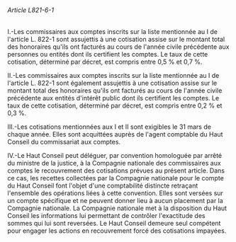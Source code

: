 ###### Article L821-6-1

I.-Les commissaires aux comptes inscrits sur la liste mentionnée au I de l'article L. 822-1 sont assujettis à une cotisation assise sur le montant total des honoraires qu'ils ont facturés au cours de l'année civile précédente aux personnes ou entités dont ils certifient les comptes. Le taux de cette cotisation, déterminé par décret, est compris entre 0,5 % et 0,7 %.

II.-Les commissaires aux comptes inscrits sur la liste mentionnée au I de l'article L. 822-1 sont également assujettis à une cotisation assise sur le montant total des honoraires qu'ils ont facturés au cours de l'année civile précédente aux entités d'intérêt public dont ils certifient les comptes. Le taux de cette cotisation, déterminé par décret, est compris entre 0,2 % et 0,3 %.

III.-Les cotisations mentionnées aux I et II sont exigibles le 31 mars de chaque année. Elles sont acquittées auprès de l'agent comptable du Haut Conseil du commissariat aux comptes.

IV.-Le Haut Conseil peut déléguer, par convention homologuée par arrêté du ministre de la justice, à la Compagnie nationale des commissaires aux comptes le recouvrement des cotisations prévues au présent article. Dans ce cas, les recettes collectées par la Compagnie nationale pour le compte du Haut Conseil font l'objet d'une comptabilité distincte retraçant l'ensemble des opérations liées à cette convention. Elles sont versées sur un compte spécifique et ne peuvent donner lieu à aucun placement par la Compagnie nationale. La Compagnie nationale met à la disposition du Haut Conseil les informations lui permettant de contrôler l'exactitude des sommes qui lui sont reversées. Le Haut Conseil demeure seul compétent pour engager les actions en recouvrement forcé des cotisations impayées.

